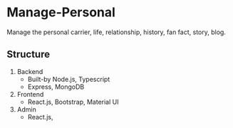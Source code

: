 # Manage-Personal
Manage the personal carrier, life, relationship, history, fan fact, story, blog.  

## Structure
1. Backend
    - Built-by Node.js, Typescript
    - Express, MongoDB
2. Frontend
    - React.js, Bootstrap, Material UI
3. Admin
    - React.js, 

